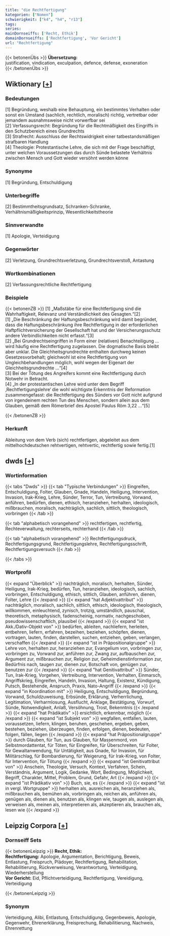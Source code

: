 ```yaml
---
title: "die Rechtfertigung"
kategorien: ["Nomen"]
schwierigkeit: ["k4", "h4", "r13"]
tags:
series:
mainDornseiffs: ['Recht, Ethik']
domainDornseiffs: ['Rechtfertigung', 'Vor Gericht']
url: "Rechtfertigung"
---
```


{{< betonenÜbs >}}
**Übersetzung:**  
justification, vindication, exculpation, defence, defense, exoneration  
{{< /betonenÜbs >}}

## Wiktionary [[+](https://de.wiktionary.org/wiki/Rechtfertigung)]

### Bedeutungen
[1] Begründung, weshalb eine Behauptung, ein bestimmtes Verhalten oder sonst ein Umstand (sachlich, rechtlich, moralisch) richtig, vertretbar oder jemandem ausnahmsweise nicht vorwerfbar sei  
[2] Verfassungsrecht: Begründung für die Rechtmäßigkeit des Eingriffs in den Schutzbereich eines Grundrechts  
[3] Strafrecht: Ausschluss der Rechtswidrigkeit einer tatbestandsmäßigen strafbaren Handlung  
[4] Theologie: Protestantische Lehre, die sich mit der Frage beschäftigt, unter welchen Voraussetzungen das durch Sünde belastete Verhältnis zwischen Mensch und Gott wieder versöhnt werden könne  

### Synonyme
[1] Begründung, Entschuldigung  

### Unterbegriffe
[2] Bestimmtheitsgrundsatz, Schranken-Schranke, Verhältnismäßigkeitsprinzip,  Wesentlichkeitstheorie  

### Sinnverwandte
[1] Apologie, Verteidigung  

### Gegenwörter
[2] Verletzung, Grundrechtsverletzung, Grundrechtsverstoß, Antastung  

### Wortkombinationen
[2] Verfassungsrechtliche Rechtfertigung  

### Beispiele
{{< betonenZB >}}
[1] „Maßstäbe für eine Rechtfertigung sind die Wahrhaftigkeit, Relevanz und Verständlichkeit des Gesagten.“[2]  
[1] „Die Beschränkung der Haftungsbeschränkung wird damit begründet, dass die Haftungsbeschränkung ihre Rechtfertigung in der erforderlichen Haftpflichtversicherung der Gesellschaft hat und der Versicherungsschutz andere Verbindlichkeiten nicht erfasst.“[3]  
[2] „Bei Grundrechtseingriffen in Form einer (relativen) Benachteiligung … wird häufig eine Rechtfertigung zugelassen. Die dogmatische Basis bleibt aber unklar. Die Gleichheitsgrundrechte enthalten durchweg keinen Gesetzesvorbehalt; gleichwohl ist eine Rechtfertigung von Ungleichbehandlungen möglich, wohl wegen der Eigenart der Gleichheitsgrundrechte …“[4]  
[3] Bei der Tötung des Angreifers kommt eine Rechtfertigung durch Notwehr in Betracht.  
[4] „In der protestantischen Lehre wird unter dem Begriff ‚Rechtfertigungslehre‘ die wohl wichtigste Erkenntnis der Reformation zusammengefasst: die Rechtfertigung des Sünders vor Gott nicht aufgrund von irgendeinem rechten Tun des Menschen, sondern allein aus dem Glauben, gemäß dem Römerbrief des Apostel Paulus Röm 3,22 …“[5]  

{{< /betonenZB >}}
### Herkunft
Ableitung von dem Verb (sich) rechtfertigen, abgeleitet aus dem mittelhochdeutschen rehtvertigen, rehtvertic, rechtfertig sowie fertig.[1]  



## dwds [[+](https://www.dwds.de/wb/Rechtfertigung)]

### Wortinformation
{{< tabs "Dwds" >}}
{{< tab "Typische Verbindungen" >}}
Eingreifen, Entschuldigung, Folter, Glauben, Gnade, Handeln, Heiligung, Intervention, Invasion, Irak-Krieg, Lehre, Sünder, Terror, Tun, Vertreibung, Vorwand, anführen, bedürfen, dienen, ethisch, heranziehen, herhalten, ideologisch, mißbrauchen, moralisch, nachträglich, sachlich, sittlich, theologisch, vorbringen
{{< /tab >}}

{{< tab "alphabetisch vorangehend" >}}
rechtfertigen, rechtfertig, Rechteverwaltung, rechterseits, rechterhand
{{< /tab >}}

{{< tab "alphabetisch vorangehend" >}}
Rechtfertigungsdruck, Rechtfertigungsgrund, Rechtfertigungslehre, Rechtfertigungsschrift, Rechtfertigungsversuch
{{< /tab >}}

{{< /tabs >}}

### Wortprofil
{{< expand "Überblick" >}} nachträglich, moralisch, herhalten, Sünder, Heiligung, Irak-Krieg, bedürfen, Tun, heranziehen, ideologisch, sachlich, vorbringen, Entschuldigung, ethisch, sittlich, Glauben, anführen, dienen, Folter, Lehre {{< /expand >}}
{{< expand "hat Adjektivattribut" >}} nachträglich, moralisch, sachlich, sittlich, ethisch, ideologisch, theologisch, willkommen, einleuchtend, zynisch, trotzig, umständlich, pauschal, theoretisch, metaphysisch, fadenscheinig, normativ, nachgeschoben, pseudowissenschaftlich, plausibel {{< /expand >}}
{{< expand "ist Akk./Dativ-Objekt von" >}} bedürfen, ableiten, nachliefern, herleiten, entbehren, liefern, erfahren, bezeihen, beziehen, schöpfen, dienen, vortragen, lauten, finden, darstellen, suchen, entziehen, geben, verlangen, verschaffen {{< /expand >}}
{{< expand "ist in Präpositionalgruppe" >}} Lehre von, herhalten zur, heranziehen zur, Evangelium von, vorbringen zur, vorbringen zu, Vorwand zur, anführen zur, Zwang zur, aufbauschen zur, Argument zur, mißbrauchen zur, Religion zur, Geheimdienstinformation zur, Bedürfnis nach, taugen zur, dienen zur, Botschaft von, genügen zur, benutzen zur {{< /expand >}}
{{< expand "hat Genitivattribut" >}} Sünder, Tun, Irak-Krieg, Vorgehen, Vertreibung, Intervention, Verhalten, Einmarsch, Angriffskrieg, Eingreifen, Handeln, Invasion, Haltung, Existenz, Kündigung, Putsch, Bestehende, Anspruch, Praxis, Nato-Angriff {{< /expand >}}
{{< expand "in Koordination mit" >}} Heiligung, Entschuldigung, Begründung, Vorwand, Schuldzuweisung, Erbsünde, Erklärung, Verherrlichung, Legitimation, Verharmlosung, Ausflucht, Anklage, Bestätigung, Vorwurf, Sünde, Notwendigkeit, Anlaß, Versöhnung, Trost, Bekenntnis {{< /expand >}}
{{< expand "hat Prädikativ" >}} ersichtlich, erkennbar, möglich {{< /expand >}}
{{< expand "ist Subjekt von" >}} wegfallen, entfallen, lauten, voraussetzen, liefern, klingen, beruhen, geschehen, ergeben, geben, bestehen, beziehen, überzeugen, finden, erfolgen, dienen, bedeuten, folgen, fällen, liegen {{< /expand >}}
{{< expand "hat Präpositionalgruppe" >}} durch Glauben, für Tun, aus Glauben, für Massenmord, von Selbstmordattentat, für Töten, für Eingreifen, für Überschreiten, für Folter, für Gewaltanwendung, für Untätigkeit, aus Gnade, für Invasion, für Militärschlag, für Bombardierung, für Weigerung, für Irak-Krieg, von Folter, für Intervention, für Tötung {{< /expand >}}
{{< expand "ist Genitivattribut von" >}} Anschein, Theologie, Versuch, Kontext, Verfahren, Schein, Verständnis, Argument, Logik, Gedanke, Wort, Bedingung, Möglichkeit, Begriff, Charakter, Mittel, Problem, Grund, Gefahr, Art {{< /expand >}}
{{< expand "ist Prädikativ von" >}} Buch, sie, es {{< /expand >}}
{{< expand "ist in vergl. Wortgruppe" >}} herhalten als, ausreichen als, heranziehen als, mißbrauchen als, bemühen als, vorbringen als, reichen als, anführen als, genügen als, dienen als, benutzen als, klingen wie, taugen als, auslegen als, verweisen als, meinen als, interpretieren als, akzeptieren als, brauchen als, lesen wie {{< /expand >}}

## Leipzig Corpora [[+](https://corpora.uni-leipzig.de/en/res?word=Rechtfertigung&corpusId=deu_newscrawl-public_2018)]

### Dornseiff Sets
{{< betonenLeipzig >}}
**Recht, Ethik:**  
**Rechtfertigung:** Apologie, Argumentation, Berichtigung, Beweis, Entlastung, Freispruch, Plädoyer, Rechtfertigung, Rehabilitation, Rehabilitierung, Rückverweisung, Verantwortung, Verteidigung, Wiederherstellung  
**Vor Gericht:** Eid, Pflichtverteidigung, Rechtfertigung, Vereidigung, Verteidigung  

{{< /betonenLeipzig >}}

### Synonym
Verteidigung, Alibi, Entlastung, Entschuldigung, Gegenbeweis, Apologie, Gegenwehr, Ehrenerklärung, Freisprechung, Rehabilitierung, Nachweis, Ehrenrettung

